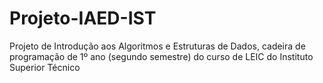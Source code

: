 # Projeto-IAED-IST
Projeto de Introdução aos Algoritmos e Estruturas de Dados, cadeira de programação de 1º ano (segundo semestre) do curso de LEIC do Instituto Superior Técnico
